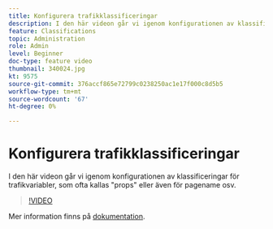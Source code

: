 ```yaml
---
title: Konfigurera trafikklassificeringar
description: I den här videon går vi igenom konfigurationen av klassificeringar för trafikvariabler, som ofta kallas "props" eller även för pagename osv.
feature: Classifications
topic: Administration
role: Admin
level: Beginner
doc-type: feature video
thumbnail: 340024.jpg
kt: 9575
source-git-commit: 376accf865e72799c0238250ac1e17f000c8d5b5
workflow-type: tm+mt
source-wordcount: '67'
ht-degree: 0%

---
```



# Konfigurera trafikklassificeringar

I den här videon går vi igenom konfigurationen av klassificeringar för trafikvariabler, som ofta kallas &quot;props&quot; eller även för pagename osv.

>[!VIDEO](https://video.tv.adobe.com/v/340024/?quality=12&learn=on)

Mer information finns på [dokumentation](https://experienceleague.adobe.com/docs/analytics/admin/admin-tools/traffic-variables/traffic-classifications.html?lang=en).
